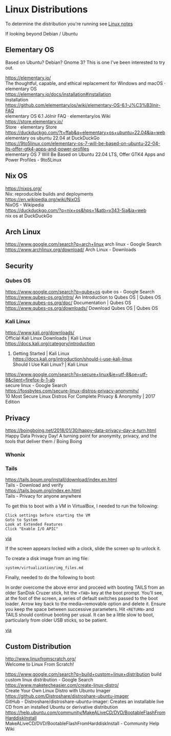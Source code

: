 # Linux Distributions

To determine the distribution you're running see [Linux notes](index.md)

If looking beyond Debian / Ubuntu

## Elementary OS

Based on Ubuntu? Debian? Gnome 3? 
This is one I've been interested to try out. 

https://elementary.io/  
The thoughtful, capable, and ethical replacement for Windows and macOS ⋅ elementary OS  
https://elementary.io/docs/installation#installation  
Installation  
https://github.com/elementary/os/wiki/elementary-OS-6.1-J%C3%B3lnir-FAQ  
elementary OS 6.1 Jólnir FAQ · elementary/os Wiki  
https://store.elementary.io/  
Store ⋅ elementary Store  
https://duckduckgo.com/?t=ffab&q=elementary+os+ubuntu+22.04&ia=web  
elementary os ubuntu 22.04 at DuckDuckGo  
https://9to5linux.com/elementary-os-7-will-be-based-on-ubuntu-22-04-lts-offer-gtk4-apps-and-power-profiles  
elementary OS 7 Will Be Based on Ubuntu 22.04 LTS, Offer GTK4 Apps and Power Profiles - 9to5Linux  

## Nix OS

https://nixos.org/  
Nix: reproducible builds and deployments  
https://en.wikipedia.org/wiki/NixOS  
NixOS - Wikipedia  
https://duckduckgo.com/?q=nix+os&hps=1&atb=v343-5ja&ia=web  
nix os at DuckDuckGo  


## Arch Linux

https://www.google.com/search?q=arch+linux
arch linux - Google Search
https://www.archlinux.org/download/
Arch Linux - Downloads


## Security

### Qubes OS

https://www.google.com/search?q=qube+os
qube os - Google Search
https://www.qubes-os.org/intro/
An Introduction to Qubes OS | Qubes OS
https://www.qubes-os.org/doc/
Documentation | Qubes OS
https://www.qubes-os.org/downloads/
Download Qubes OS | Qubes OS

### Kali Linux

https://www.kali.org/downloads/  
Official Kali Linux Downloads | Kali Linux  
https://docs.kali.org/category/introduction  
01. Getting Started | Kali Linux  
https://docs.kali.org/introduction/should-i-use-kali-linux  
Should I Use Kali Linux? | Kali Linux  

https://www.google.com/search?q=secure+linux&ie=utf-8&oe=utf-8&client=firefox-b-1-ab  
secure linux - Google Search  
https://fossbytes.com/secure-linux-distros-privacy-anonymity/  
10 Most Secure Linux Distros For Complete Privacy & Anonymity | 2017 Edition  


## Privacy

https://boingboing.net/2018/01/30/happy-data-privacy-day-a-turn.html  
Happy Data Privacy Day! A turning point for anonymity, privacy, and the tools that deliver them / Boing Boing  

### Whonix

### Tails

https://tails.boum.org/install/download/index.en.html  
Tails - Download and verify  
https://tails.boum.org/index.en.html  
Tails - Privacy for anyone anywhere

To get this to boot with a VM in VirtualBox, I needed to run the following:

    Click settings before starting the VM
    Goto to System
    Look at Extended Features
    Click "Enable I/O APIC"

[via](https://unix.stackexchange.com/questions/272701/liveusb-stuck-after-probing-edd-during-boot)

If the screen appears locked with a clock, slide the screen up to unlock it.

To create a disk image from an img file:

    system/virtualization/img_files.md

Finally, needed to do the following to boot:

In order overcome the above error and proceed with booting TAILS from an older SanDisk Cruzer stick, hit the `<TAB>` key at the boot prompt. You’ll see, at the foot of the screen, a series of default switches passed to the boot loader. Arrow key back to the media=removable option and delete it. Ensure you keep the space between successive parameters. Hit `<RETURN>` and TAILS should continue booting per usual. It can be a little slow to boot, particularly from older USB sticks, so be patient.

[via](http://www.outofworkpoet.com/initramfs-unable-find-live-medium-containing-live-file-system-booting-tails)


## Custom Distribution
http://www.linuxfromscratch.org/  
Welcome to Linux From Scratch!  

https://www.google.com/search?q=build+custom+linux+distribution
build custom linux distribution - Google Search
https://www.maketecheasier.com/create-linux-distro/  
Create Your Own Linux Distro with Ubuntu Imager  
https://github.com/Distroshare/distroshare-ubuntu-imager  
GitHub - Distroshare/distroshare-ubuntu-imager: Creates an installable live CD from an installed Ubuntu or derivative distribution  
https://help.ubuntu.com/community/MakeALiveCD/DVD/BootableFlashFromHarddiskInstall  
MakeALiveCD/DVD/BootableFlashFromHarddiskInstall - Community Help Wiki  

